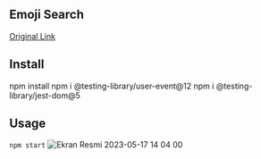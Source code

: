 Emoji Search
---


<a href="https://github.com/ahfarmer/emoji-search" target="blank">Original Link</a>


Install
---

npm install
npm i @testing-library/user-event@12 
npm i @testing-library/jest-dom@5



Usage
---

`npm start`
![Ekran Resmi 2023-05-17 14 04 00](https://github.com/tugbagulertg/testing-emoji-search/assets/102370994/1cae42fb-c07a-41b7-b21c-d76f0b62de52)
